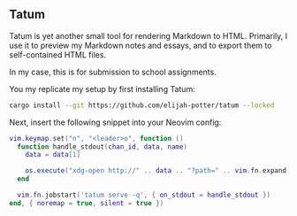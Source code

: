 ## Tatum

Tatum is yet another small tool for rendering Markdown to HTML.
Primarily, I use it to preview my Markdown notes and essays, and to export them to self-contained HTML files.

In my case, this is for submission to school assignments.

You my replicate my setup by first installing Tatum:

```bash
cargo install --git https://github.com/elijah-potter/tatum --locked
```

Next, insert the following snippet into your Neovim config:

```lua
vim.keymap.set("n", "<leader>o", function ()
  function handle_stdout(chan_id, data, name)
    data = data[1]

    os.execute("xdg-open http://" .. data .. "?path=" .. vim.fn.expand('%'))
  end

  vim.fn.jobstart('tatum serve -q', { on_stdout = handle_stdout })
end, { noremap = true, silent = true })
```
